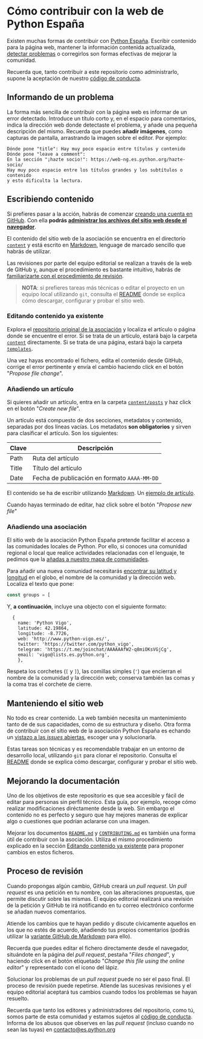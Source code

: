 # Cómo contribuir con la web de Python España

Existen muchas formas de contribuir con [Python España](https://web-ng.es.python.org/). Escribir contenido para la página web, mantener la información contenida actualizada, [detectar problemas](https://github.com/python-spain/web-ng/issues/new) o corregirlos son formas efectivas de mejorar la comunidad.

Recuerda que, tanto contribuir a este repositorio como administrarlo, supone la aceptación de nuestro [código de conducta](https://web-ng.es.python.org/codigo-conducta/).

## Informando de un problema

La forma más sencilla de contribuir con la página web es informar de un error detectado. Introduce un título corto y, en el espacio para comentarios, indica la dirección web donde detectaste el problema, y añade una pequeña descripción del mismo. Recuerda que puedes **añadir imágenes**, como capturas de pantalla, arrastrando la imagen sobre el editor. Por ejemplo:

```
Dónde pone "title": Hay muy poco espacio entre títulos y contenido
Dónde pone "leave a comment":
En la sección "¡hazte socio!": https://web-ng.es.python.org/hazte-socio/
Hay muy poco espacio entre los títulos grandes y los subtítulos o contenido
y esto dificulta la lectura.
```

## Escribiendo contenido

Si prefieres pasar a la acción, habrás de comenzar [creando una cuenta en GitHub](https://github.com/join). Con ella **podrás [administrar los archivos del sitio web desde el navegador](https://help.github.com/articles/managing-files-on-github/)**.

El contenido del sitio web de la asociación se encuentra en el directorio [`content`](https://github.com/python-spain/web-ng/tree/main/src/content) y está escrito en [Markdown](https://daringfireball.net/projects/markdown/syntax), lenguage de marcado sencillo que habrás de utilizar.

Las revisiones por parte del equipo editorial se realizan a través de la web de GitHub y, aunque el procedimiento es bastante intuitivo, habrás de [familiarizarte con el procedimiento de revisión](#proceso-de-revisión).

> **NOTA**: si prefieres tareas más técnicas o editar el proyecto en un equipo local utilizando `git`, consulta el [README](https://github.com/python-spain/web-ng/blob/main/README.md) donde se explica cómo descargar, configurar y probar el sitio web.

### Editando contenido ya existente

Explora el [repositorio original de la asociación](https://github.com/python-spain/web-ng/) y localiza el artículo o página donde se encuentre el error. Si se trata de un artículo, estará bajo la carpeta [`content`](https://github.com/python-spain/web-ng/tree/main/src/content) directamente. Si se trata de una página, estará bajo la carpeta [`templates`](https://github.com/python-spain/web-ng/tree/main/src/templates).

Una vez hayas encontrado el fichero, edita el contenido desde GitHub, corrige el error pertinente y envía el cambio haciendo click en el botón "_Propose file change_".

### Añadiendo un artículo

Si quieres añadir un artículo, entra en la carpeta [`content/posts`](https://github.com/python-spain/web-ng/tree/main/src/content/posts) y haz click en el botón "_Create new file_".

Un artículo está compuesto de dos secciones, metadatos y contenido, separadas por dos líneas vacías. Los metadatos **son obligatorios** y sirven para clasificar el artículo. Son los siguientes:

| Clave | Descripción                                  |
| ----- | -------------------------------------------- |
| Path  | Ruta del artículo                            |
| Title | Título del artículo                          |
| Date  | Fecha de publicación en formato `AAAA-MM-DD` |

El contenido se ha de escribir utilizando [Markdown](https://daringfireball.net/projects/markdown/syntax). Un [ejemplo de artículo](https://github.com/python-spain/web-ng/blob/main/src/content/posts/2020-05-25-public-money-public-code.md).

Cuando hayas terminado de editar, haz click sobre el botón "_Propose new file_"

### Añadiendo una asociación

El sitio web de la asociación Python España pretende facilitar el acceso a las comunidades locales de Python. Por ello, si conoces una comunidad regional o local que realice actividades relacionadas con el lenguaje, te pedimos que la [añadas a nuestro mapa de comunidades](https://github.com/python-spain/web-ng/blob/main/src/components/MapData.js#L37).

Para añadir una nueva comunidad necesitarás [encontrar su latitud y longitud](http://www.mapcoordinates.net/en) en el globo, el nombre de la comunidad y la dirección web. Localiza el texto que pone:

```js
const groups = [
```

Y, **a continuación**, incluye una objecto con el siguiente formato:

```
  {
    name: 'Python Vigo',
    latitude: 42.19864,
    longitude: -8.7726,
    web: 'http://www.python-vigo.es/',
    twitter: 'https://twitter.com/python_vigo',
    telegram: 'https://t.me/joinchat/AAAAAAfW2-q8miOKsVGjCg',
    email: 'vigo@lists.es.python.org',
    },
```

Respeta los corchetes (`[` y `]`), las comillas simples (`'`) que encierran el nombre de la comunidad y la dirección web; conserva también las comas y la coma tras el corchete de cierre.

## Manteniendo el sitio web

No todo es crear contenido. La web también necesita un mantenimiento tanto de de sus capacidades, como de su estructura y diseño. Otra forma de contribuir con el sitio web de la asociación Python España es echando un [vistazo a las _issues_ abiertas](https://github.com/python-spain/web-ng/issues), escoger una y solucionarla.

Estas tareas son técnicas y es recomendable trabajar en un entorno de desarrollo local, utilizando `git` para clonar el repositorio. Consulta el [README](https://github.com/python-spain/web-ng/blob/main/README.md) donde se explica cómo descargar, configurar y probar el sitio web.

## Mejorando la documentación

Uno de los objetivos de este repositorio es que sea accesible y fácil de editar para personas sin perfil técnico. Esta guía, por ejemplo, recoge cómo realizar modificaciones diréctamente desde la web. Sin embargo el contenido no es perfecto y seguro que hay mejores maneras de explicar algo o cuestiones que podrían aclararse con una imagen.

Mejorar los documentos [`README.md`](https://github.com/python-spain/web-ng/blob/main/README.md) y [`CONTRIBUTING.md`](https://github.com/python-spain/web-ng/blob/main/CONTRIBUTING.md) es también una forma útil de contribuir con la asociación. Utiliza el mismo procedimiento explicado en la sección [Editando contenido ya existente](#editando-contenido-ya-existente) para proponer cambios en estos ficheros.

## Proceso de revisión

Cuando propongas algún cambio, GitHub creará un _pull request_. Un _pull request_ es una petición en tu nombre, con las alteraciones propuestas, que permite discutir sobre las mismas. El equipo editorial realizará una revisión de la petición y GitHub te irá notificando en tu correo electrónico conforme se añadan nuevos comentarios.

Atiende los cambios que te hayan pedido y discute cívicamente aquellos en los que no estés de acuerdo, añadiendo tus propios comentarios (podrás utilizar la [variante GitHub de Markdown](https://guides.github.com/features/mastering-markdown/) para ello).

Recuerda que puedes editar el fichero directamente desde el navegador, situándote en la página del _pull request_, pestaña "_Files changed_", y haciendo click en el botón etiquetado "_Change this file using the online editor_" y representado con el icono del lápiz.

Solucionar los problemas de un _pull request_ puede no ser el paso final. El proceso de revisión puede repetirse. Atiende las sucesivas revisiones y el equipo editorial aceptará tus cambios cuando todos los problemas se hayan resuelto.

Recuerda que tanto los editores y administradores del repositorio, como tú, somos parte de esta comunidad y estamos sujetos al [código de conducta](https://web-ng.es.python.org/codigo-conducta/). Informa de los abusos que observes en las _pull request_ (incluso cuando no sean las tuyas) en contacto@es.python.org
